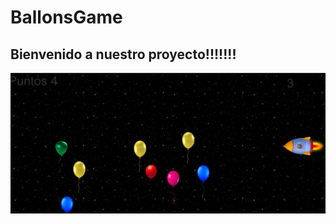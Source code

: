 # BallonsGame
## Bienvenido a nuestro proyecto!!!!!!!
![Image of main page](https://github.com/IndianaLora/BallonsGame/blob/main/Screenshot%20(663).png?raw=true)

